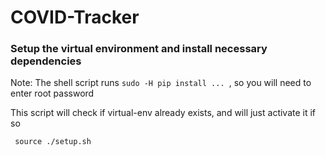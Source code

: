 # COVID-Tracker

### Setup the virtual environment and install necessary dependencies
Note: The shell script runs <code>sudo -H pip install ... </code>, so you will need to enter root password

This script will check if virtual-env already exists, and will just activate it if so

<pre><code> source ./setup.sh </code></pre>
